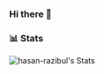 ### Hi there 👋
### 📊 Stats

![hasan-razibul's Stats](https://github-readme-stats-tau-blush.vercel.app/api?username=hasan-razibul&theme=vue-dark&show_icons=true&hide_border=false&include_all_commits=true)


